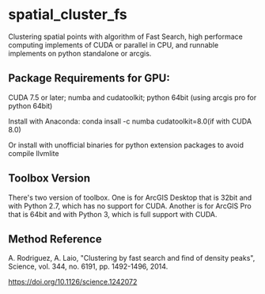 # spatial_cluster_fs
Clustering spatial points with algorithm of Fast Search, high performace computing implements of CUDA or parallel in CPU, and runnable implements on python standalone or arcgis.

## Package Requirements for GPU:

CUDA 7.5 or later; numba and cudatoolkit; python 64bit (using arcgis pro for python 64bit)

Install with Anaconda: conda insall -c numba cudatoolkit=8.0(if with CUDA 8.0)

Or install with unofficial binaries for python extension packages to avoid compile llvmlite

## Toolbox Version

There's two version of toolbox. One is for ArcGIS Desktop that is 32bit and with Python 2.7, which has no support for CUDA. Another is for ArcGIS Pro that is 64bit and with Python 3, which is full support with CUDA.

## Method Reference

 A. Rodriguez, A. Laio, "Clustering by fast search and find of density peaks", Science, vol. 344, no. 6191, pp. 1492-1496, 2014. 

https://doi.org/10.1126/science.1242072


